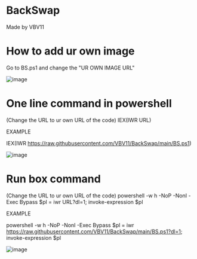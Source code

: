 # BackSwap
Made by VBV11

# How to add ur own image

Go to BS.ps1 and change the "UR OWN IMAGE URL"

![image](https://github.com/VBV11/BackSwap/assets/104235290/ed41590e-4542-44e4-a2b9-cb9e2bd77571)




# One line command in powershell

(Change the URL to ur own URL of the code) IEX(IWR URL)

EXAMPLE

IEX(IWR https://raw.githubusercontent.com/VBV11/BackSwap/main/BS.ps1)

![image](https://github.com/VBV11/BackSwap/assets/104235290/013ead12-596d-47a9-8cec-05ba71834d2d)


# Run box command

(Change the URL to ur own URL of the code) powershell -w h -NoP -NonI -Exec Bypass $pl = iwr URL?dl=1; invoke-expression $pl

EXAMPLE

powershell -w h -NoP -NonI -Exec Bypass $pl = iwr https://raw.githubusercontent.com/VBV11/BackSwap/main/BS.ps1?dl=1; invoke-expression $pl

![image](https://github.com/VBV11/BackSwap/assets/104235290/e79c7083-6a1a-432f-aa79-9c666d991143)


